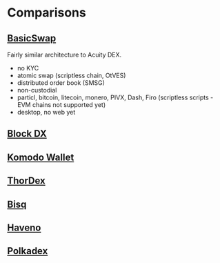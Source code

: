 # Comparisons

## [BasicSwap](https://basicswapdex.com/)

Fairly similar architecture to Acuity DEX.

* no KYC
* atomic swap (scriptless chain, OtVES)
* distributed order book (SMSG)
* non-custodial
* particl, bitcoin, litecoin, monero, PIVX, Dash, Firo (scriptless scripts - EVM chains not supported yet)
* desktop, no web yet

## [Block DX](https://blockdx.net/)

## [Komodo Wallet](https://atomicdex.io/en/)

## [ThorDex](https://thordex.xyz/)

## [Bisq](https://bisq.network/)

## [Haveno](https://haveno.exchange/)

## [Polkadex](https://polkadex.trade/)

